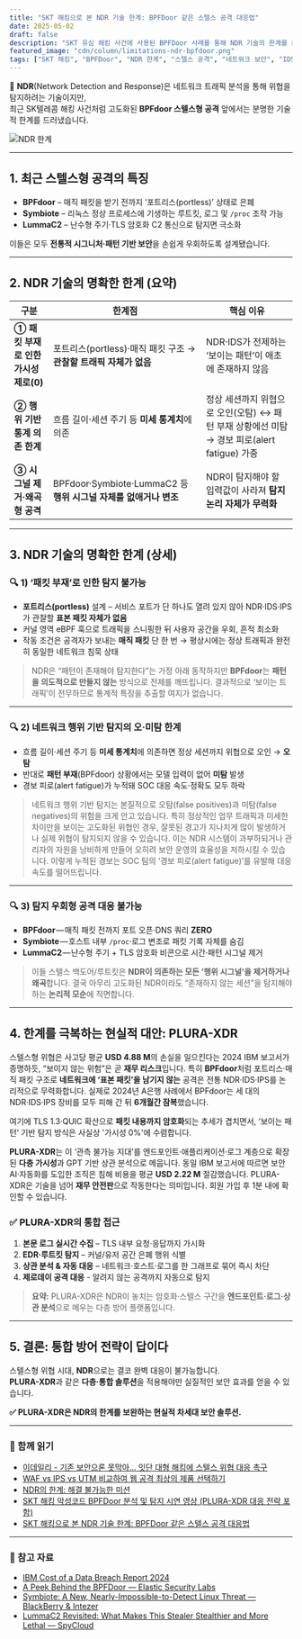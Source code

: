 ```yaml
---
title: "SKT 해킹으로 본 NDR 기술 한계: BPFDoor 같은 스텔스 공격 대응법"
date: 2025-05-02
draft: false
description: "SKT 유심 해킹 사건에 사용된 BPFDoor 사례를 통해 NDR 기술의 한계를 분석하고, 스텔스 공격을 효과적으로 대응할 수 있는 현실적 방안을 정리했습니다"
featured_image: "cdn/column/limitations-ndr-bpfdoor.png"
tags: ["SKT 해킹", "BPFDoor", "NDR 한계", "스텔스 공격", "네트워크 보안", "IDS", "IPS", "Symbiote", "LummaC2", "PLURA-XDR"]
---
```


📡 **NDR**(Network Detection and Response)은 네트워크 트래픽 분석을 통해 위협을 탐지하려는 기술이지만,  
최근 SK텔레콤 해킹 사건처럼 고도화된 **BPFdoor 스텔스형 공격** 앞에서는 분명한 기술적 한계를 드러냈습니다.

<!--more-->

![NDR 한계](https://blog.plura.io/cdn/column/limitations-ndr-bpfdoor.png)

---

## 1. 최근 스텔스형 공격의 특징 

* **BPFdoor** – 매직 패킷을 받기 전까지 ‘포트리스(portless)’ 상태로 은폐  
* **Symbiote** – 리눅스 정상 프로세스에 기생하는 루트킷, 로그 및 `/proc` 조작 가능  
* **LummaC2** – 난수형 주기·TLS 암호화 C2 통신으로 탐지면 극소화  

이들은 모두 **전통적 시그니처·패턴 기반 보안**을 손쉽게 우회하도록 설계됐습니다.

---

## 2. NDR 기술의 명확한 한계 (요약)

| 구분 | 한계점 | 핵심 이유 |
|------|--------|-----------|
| **① 패킷 부재로 인한 가시성 제로(0)** | 포트리스(portless)·매직 패킷 구조 → **관찰할 트래픽 자체가 없음** | NDR·IDS가 전제하는 ‘보이는 패턴’이 애초에 존재하지 않음 |
| **② 행위 기반 통계 의존 한계** | 흐름 길이·세션 주기 등 **미세 통계치**에 의존 | 정상 세션까지 위협으로 오인(오탐) ↔ 패턴 부재 상황에선 미탐 → 경보 피로(alert fatigue) 가중 |
| **③ 시그널 제거·왜곡형 공격** | BPFdoor·Symbiote·LummaC2 등 **행위 시그널 자체를 없애거나 변조** | NDR이 탐지해야 할 입력값이 사라져 **탐지 논리 자체가 무력화** |

---

## 3. NDR 기술의 명확한 한계 (상세)  

### 🔍 1) ‘패킷 부재’로 인한 탐지 불가능
* **포트리스(portless)** 설계 – 서비스 포트가 단 하나도 열려 있지 않아 NDR·IDS·IPS가 관찰할 **표본 패킷 자체가 없음**  
* 커널 영역 eBPF 훅으로 트래픽을 스니핑한 뒤 사용자 공간을 우회, 흔적 최소화  
* 작동 조건은 공격자가 보내는 **매직 패킷** 단 한 번 → 평상시에는 정상 트래픽과 완전히 동일한 네트워크 침묵 상태  

> NDR은 “패턴이 존재해야 탐지한다”는 가정 아래 동작하지만 **BPFdoor**는 **패턴을 의도적으로 만들지 않는** 방식으로 전제를 깨뜨립니다. 결과적으로 ‘보이는 트래픽’이 전무하므로 통계적 특징을 추출할 여지가 없습니다.

---

### 🔍 2) 네트워크 행위 기반 탐지의 오·미탐 한계
* 흐름 길이·세션 주기 등 **미세 통계치**에 의존하면 정상 세션까지 위협으로 오인 → **오탐**  
* 반대로 **패턴 부재**(BPFdoor) 상황에서는 모델 입력이 없어 **미탐** 발생  
* 경보 피로(alert fatigue)가 누적돼 SOC 대응 속도·정확도 모두 하락

> 네트워크 행위 기반 탐지는 본질적으로 오탐(false positives)과 미탐(false negatives)의 위험을 크게 안고 있습니다. 특히 정상적인 업무 트래픽과 미세한 차이만을 보이는 고도화된 위협인 경우, 잘못된 경고가 지나치게 많이 발생하거나 실제 위협이 탐지되지 않을 수 있습니다. 이는 NDR 시스템이 과부하되거나 관리자의 자원을 낭비하게 만들어 오히려 보안 운영의 효율성을 저하시킬 수 있습니다. 이렇게 누적된 경보는 SOC 팀의 ‘경보 피로(alert fatigue)’를 유발해 대응 속도를 떨어뜨립니다.

---

### 🔍 3) 탐지 우회형 공격 대응 불가능
* **BPFdoor** — 매직 패킷 전까지 포트 오픈·DNS 쿼리 **ZERO**  
* **Symbiote** — 호스트 내부 `/proc`·로그 변조로 패킷 기록 자체를 숨김  
* **LummaC2** — 난수형 주기 + TLS 암호화 비콘으로 시간·패턴 시그널 제거  

> 이들 스텔스 백도어/루트킷은 **NDR이 의존하는 모든 ‘행위 시그널’을 제거하거나 왜곡**합니다. 결국 아무리 고도화된 NDR이라도 “존재하지 않는 세션”을 탐지해야 하는 **논리적 모순**에 직면합니다.

---

## 4. 한계를 극복하는 현실적 대안: **PLURA-XDR**

스텔스형 위협은 사고당 평균 **USD 4.88 M**의 손실을 일으킨다는 2024 IBM 보고서가 증명하듯, “보이지 않는 위험”은 곧 **재무 리스크**입니다. 특히 **BPFdoor**처럼 포트리스·매직 패킷 구조로 **네트워크에 ‘표본 패킷’을 남기지 않는** 공격은 전통 NDR·IDS·IPS를 논리적으로 무력화합니다. 실제로 2024년 A은행 사례에서 BPFdoor는 세 대의 NDR·IDS·IPS 장비를 모두 피해 간 뒤 **6개월간 잠복**했습니다.  

여기에 TLS 1.3·QUIC 확산으로 **패킷 내용까지 암호화**되는 추세가 겹치면서, ‘보이는 패턴’ 기반 탐지 방식은 사실상 '가시성 0%'에 수렴합니다.  

**PLURA-XDR**는 이 ‘관측 불가능 지대’를 엔드포인트·애플리케이션·로그 계층으로 확장된 **다층 가시성**과 GPT 기반 상관 분석으로 메웁니다. 동일 IBM 보고서에 따르면 보안 AI·자동화를 도입한 조직은 침해 비용을 평균 **USD 2.22 M** 절감했습니다. PLURA-XDR은 기술을 넘어 **재무 안전판**으로 작동한다는 의미입니다. 회원 가입 후 1분 내에 확인할 수 있습니다.

### ✅ PLURA-XDR의 통합 접근
1. **본문 로그 실시간 수집** – TLS 내부 요청·응답까지 가시화  
2. **EDR·루트킷 탐지** – 커널/유저 공간 은폐 행위 식별  
3. **상관 분석 & 자동 대응** – 네트워크·호스트·로그를 한 그래프로 묶어 즉시 차단  
4. **제로데이 공격 대응** - 알려지 않는 공격까지 자동으로 탐지  

> **요약:** PLURA-XDR은 NDR이 놓치는 암호화·스텔스 구간을 **엔드포인트·로그·상관 분석**으로 메우는 다층 방어 플랫폼입니다.

---

## 5. 결론: 통합 방어 전략이 답이다

스텔스형 위협 시대, **NDR**으로는 결코 완벽 대응이 불가능합니다.  
**PLURA-XDR**과 같은 **다층·통합 솔루션**을 적용해야만 실질적인 보안 효과를 얻을 수 있습니다.

**✅ PLURA-XDR은 NDR의 한계를 보완하는 현실적 차세대 보안 솔루션.**

---

### 📖 함께 읽기
* [이데일리 - 기존 보안으론 못막아… 잇단 대형 해킹에 스텔스 위협 대응 촉구](https://n.news.naver.com/article/018/0006002991)
* [WAF vs IPS vs UTM 비교하여 웹 공격 최상의 제품 선택하기](https://blog.plura.io/ko/column/waf_ips_utm_comparison/)  
* [NDR의 한계: 해결 불가능한 미션](https://blog.plura.io/ko/column/limitations_of_ndr/)  
* [SKT 해킹 악성코드 BPFDoor 분석 및 탐지 시연 영상 (PLURA-XDR 대응 전략 포함)](https://blog.plura.io/ko/respond/bpfdoor/)  
* [SKT 해킹으로 본 NDR 기술 한계: BPFDoor 같은 스텔스 공격 대응법](https://blog.plura.io/ko/column/limitations-ndr-bpfdoor/)  

---

### 📑 참고 자료
* [IBM Cost of a Data Breach Report 2024](https://www.ibm.com/reports/data-breach)  
* [A Peek Behind the BPFDoor — Elastic Security Labs](https://www.elastic.co/security-labs/a-peek-behind-the-bpfdoor)  
* [Symbiote: A New, Nearly-Impossible-to-Detect Linux Threat — BlackBerry & Intezer](https://blogs.blackberry.com/en/2022/06/symbiote-a-new-nearly-impossible-to-detect-linux-threat)  
* [LummaC2 Revisited: What Makes This Stealer Stealthier and More Lethal — SpyCloud](https://spycloud.com/blog/lummac2-malware-stealthier-capabilities/)  
